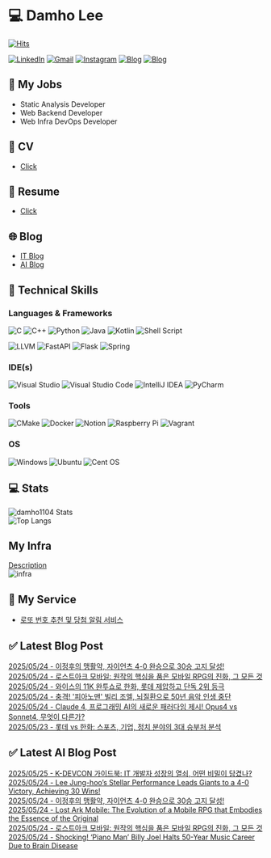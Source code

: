 
# 💻 Damho Lee

[![Hits](https://hits.seeyoufarm.com/api/count/incr/badge.svg?url=https%3A%2F%2Fgithub.com%2Fdamho1104&count_bg=%233D9CC8&title_bg=%23555555&icon=&icon_color=%23E7E7E7&title=hits&edge_flat=false)](https://hits.seeyoufarm.com)  

[![LinkedIn](https://img.shields.io/badge/Linkedin-%230077B5.svg?style=flat&logo=linkedin&logoColor=white)](https://www.linkedin.com/in/damho1104/)
[![Gmail](https://img.shields.io/badge/Gmail-D14836?style=flat&logo=gmail&logoColor=white)](mailto:damho1104@gmail.com)
[![Instagram](https://img.shields.io/badge/Instargram-%23E4405F.svg?style=flat&logo=Instagram&logoColor=white)](https://www.instagram.com/damho1104/)
[![Blog](https://img.shields.io/badge/Blog-%23000000.svg?style=flat&logo=Tistory&logoColor=white)](https://dmomo.co.kr/)
[![Blog](https://img.shields.io/badge/Blog-%23000000.svg?style=flat&logo=WordPress&logoColor=white)](https://blog.ai.dmomo.co.kr/)

## 📃 My Jobs
- Static Analysis Developer
- Web Backend Developer
- Web Infra DevOps Developer

## 📰 CV
- [Click](https://resume.dmomo.net/damho.lee/resume)  

## 📘 Resume
- [Click](https://damho1104.notion.site/8af3191b9815406d95708d9a0cea5a9e)  

## 🌐 Blog
- [IT Blog](https://dmomo.co.kr/)
- [AI Blog](https://blog.ai.dmomo.co.kr/)

## 💪 Technical Skills
### Languages & Frameworks
![C](https://img.shields.io/badge/c-%2300599C.svg?style=flat&logo=c&logoColor=white)
![C++](https://img.shields.io/badge/c++-%2300599C.svg?style=flat&logo=c%2B%2B&logoColor=white)
![Python](https://img.shields.io/badge/Python-3776AB.svg?&style=flat&logo=Python&logoColor=white)
![Java](https://img.shields.io/badge/java-%23ED8B00.svg?style=flat&logo=openjdk&logoColor=white)
![Kotlin](https://img.shields.io/badge/Kotlin-%237F52FF.svg?style=flat&logo=Kotlin&logoColor=white)
![Shell Script](https://img.shields.io/badge/Shell_script-%23121011.svg?style=flat&logo=gnu-bash&logoColor=white)  
  
![LLVM](https://img.shields.io/badge/LLVM/Clang-000B1D.svg?&style=flat&logo=LLVM&logoColor=white)
![FastAPI](https://img.shields.io/badge/FastAPI-005571?style=flat&logo=fastapi)
![Flask](https://img.shields.io/badge/Flask-%23000.svg?style=flat&logo=flask&logoColor=white)
![Spring](https://img.shields.io/badge/Springboot-%236DB33F.svg?style=flat&logo=spring&logoColor=white)
  
  
### IDE(s)
![Visual Studio](https://img.shields.io/badge/Visual%20Studio-5C2D91.svg?style=flat&logo=visual-studio&logoColor=white) 
![Visual Studio Code](https://img.shields.io/badge/Visual%20Studio%20Code-0078d7.svg?style=flat&logo=visual-studio-code&logoColor=white)
![IntelliJ IDEA](https://img.shields.io/badge/IntelliJIDEA-000000.svg?style=flat&logo=intellij-idea&logoColor=white) 
![PyCharm](https://img.shields.io/badge/PyCharm-143?style=flat&logo=pycharm&logoColor=black&color=black&labelColor=green) 


### Tools
![CMake](https://img.shields.io/badge/CMake-%23008FBA.svg?style=flat&logo=cmake&logoColor=white)
![Docker](https://img.shields.io/badge/docker-%230db7ed.svg?style=flat&logo=docker&logoColor=white)
![Notion](https://img.shields.io/badge/Notion-%23000000.svg?style=flat&logo=notion&logoColor=white)
![Raspberry Pi](https://img.shields.io/badge/-RaspberryPi-C51A4A?style=flat&logo=Raspberry-Pi)
![Vagrant](https://img.shields.io/badge/Vagrant-%231563FF.svg?style=flat&logo=vagrant&logoColor=white)


### OS
![Windows](https://img.shields.io/badge/Windows-0078D6?style=flat&logo=windows&logoColor=white)
![Ubuntu](https://img.shields.io/badge/Ubuntu-E95420?style=flat&logo=ubuntu&logoColor=white)
![Cent OS](https://img.shields.io/badge/Cent%20OS-002260?style=flat&logo=centos&logoColor=F0F0F0)


## :computer: Stats
![damho1104 Stats](https://github-readme-stats.vercel.app/api?username=damho1104&hide=issues&show_icons=true&theme=dark)  
![Top Langs](https://github-readme-stats.vercel.app/api/top-langs/?username=damho1104&layout=compact&theme=dark)


## My Infra
[Description](https://dmomo.co.kr/444)  
![infra](https://nextcloud.dmomo.net/apps/files_sharing/publicpreview/EtWDB9RaEXyf4FT?file=/&fileId=142416&x=6016&y=3384&a=true&etag=eee0bc0c4308201c786211582fdbc678)  





## 📣 My Service
- [로또 번호 추천 및 당첨 알림 서비스](https://lotto.dmomo.co.kr/)  


## ✅ Latest Blog Post

[2025/05/24 - 이정후의 맹활약, 자이언츠 4-0 완승으로 30승 고지 달성!](http://dmomo.co.kr/475) <br/>
[2025/05/24 - 로스트아크 모바일: 원작의 핵심을 품은 모바일 RPG의 진화, 그 모든 것](http://dmomo.co.kr/474) <br/>
[2025/05/24 - 와이스의 11K 완투쇼로 한화, 롯데 제압하고 단독 2위 등극](http://dmomo.co.kr/473) <br/>
[2025/05/24 - 충격! '피아노맨' 빌리 조엘, 뇌질환으로 50년 음악 인생 중단](http://dmomo.co.kr/472) <br/>
[2025/05/24 - Claude 4, 프로그래밍 AI의 새로운 패러다임 제시! Opus4 vs Sonnet4, 무엇이 다른가?](http://dmomo.co.kr/471) <br/>
[2025/05/23 - 롯데 vs 한화: 스포츠, 기업, 정치 분야의 3대 승부처 분석](http://dmomo.co.kr/470) <br/>

## ✅ Latest AI Blog Post
[2025/05/25 - K-DEVCON 가이드북: IT 개발자 성장의 열쇠, 어떤 비밀이 담겼나?](https://blog.ai.dmomo.co.kr/ai/2550) <br/>
[2025/05/24 - Lee Jung-hoo’s Stellar Performance Leads Giants to a 4-0 Victory, Achieving 30 Wins!](https://blog.ai.dmomo.co.kr/trend/2547) <br/>
[2025/05/24 - 이정후의 맹활약, 자이언츠 4-0 완승으로 30승 고지 달성!](https://blog.ai.dmomo.co.kr/trend/2545) <br/>
[2025/05/24 - Lost Ark Mobile: The Evolution of a Mobile RPG that Embodies the Essence of the Original](https://blog.ai.dmomo.co.kr/trend/2542) <br/>
[2025/05/24 - 로스트아크 모바일: 원작의 핵심을 품은 모바일 RPG의 진화, 그 모든 것](https://blog.ai.dmomo.co.kr/trend/2540) <br/>
[2025/05/24 - Shocking! ‘Piano Man’ Billy Joel Halts 50-Year Music Career Due to Brain Disease](https://blog.ai.dmomo.co.kr/trend/2537) <br/>
